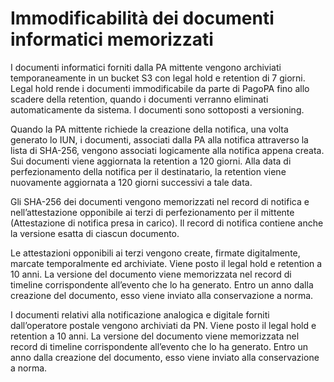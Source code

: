 # Immodificabilità dei documenti informatici memorizzati

I documenti informatici forniti dalla PA mittente vengono archiviati temporaneamente in un bucket S3 con legal hold e retention di 7 giorni. Legal hold rende i documenti immodificabile da parte di PagoPA fino allo scadere della retention, quando i documenti verranno eliminati automaticamente da sistema. I documenti sono sottoposti a versioning.

Quando la PA mittente richiede la creazione della notifica, una volta generato lo IUN, i documenti, associati dalla PA alla notifica attraverso la lista di SHA-256, vengono associati logicamente alla notifica appena creata. Sui documenti viene aggiornata la retention a 120 giorni. Alla data di perfezionamento della notifica per il destinatario, la retention viene nuovamente aggiornata a 120 giorni successivi a tale data.

Gli SHA-256 dei documenti vengono memorizzati nel record di notifica e nell’attestazione opponibile ai terzi di perfezionamento per il mittente (Attestazione di notifica presa in carico). Il record di notifica contiene anche la versione esatta di ciascun documento.

Le attestazioni opponibili ai terzi vengono create, firmate digitalmente, marcate temporalmente ed archiviate. Viene posto il legal hold e retention a 10 anni. La versione del documento viene memorizzata nel record di timeline corrispondente all’evento che lo ha generato. Entro un anno dalla creazione del documento, esso viene inviato alla conservazione a norma.

I documenti relativi alla notificazione analogica e digitale forniti dall’operatore postale vengono archiviati da PN. Viene posto il legal hold e retention a 10 anni. La versione del documento viene memorizzata nel record di timeline corrispondente all’evento che lo ha generato. Entro un anno dalla creazione del documento, esso viene inviato alla conservazione a norma.
